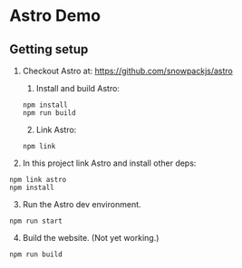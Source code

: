 # Astro Demo

## Getting setup

1. Checkout Astro at: https://github.com/snowpackjs/astro
  
    1. Install and build Astro:

    ```shell
    npm install
    npm run build
    ```

    2. Link Astro:

    ```shell
    npm link
    ```

2. In this project link Astro and install other deps:

```shell
npm link astro
npm install
```

3. Run the Astro dev environment.

```shell
npm run start
```

4. Build the website. (Not yet working.)

```shell
npm run build
```